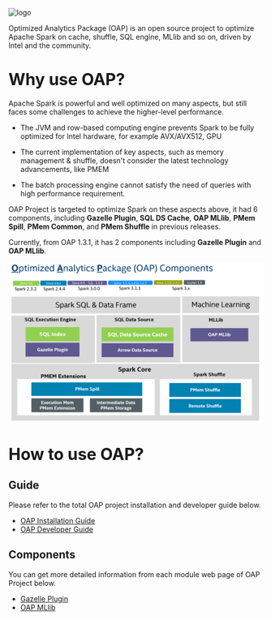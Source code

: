 ![logo](./image/logo.jpg)

Optimized Analytics Package (OAP) is an open source project to optimize Apache Spark on cache, shuffle, SQL engine, MLlib and so on, driven by Intel and the community.

# <font size="6"><b>Why use OAP?</b></font>

Apache Spark is powerful and well optimized on many aspects, but still faces some challenges to achieve the higher-level performance.

- The JVM and row-based computing engine prevents Spark to be fully optimized for Intel hardware, for example AVX/AVX512, GPU

- The current implementation of key aspects, such as memory management & shuffle, doesn't consider the latest technology advancements,  like PMEM

- The batch processing engine cannot satisfy the need of queries with high performance requirement.

OAP Project is targeted to optimize Spark on these aspects above, it had 6 components, including **Gazelle Plugin**, **SQL DS Cache**,
**OAP MLlib**, **PMem Spill**, **PMem Common**, and **PMem Shuffle** in previous releases.

Currently, from OAP 1.3.1, it has 2 components including **Gazelle Plugin** and **OAP MLlib**.

![Overview](./image/OAP-Components.png)

# <font size="6"><b>How to use OAP?</b></font>

## Guide

Please refer to the total OAP project installation and developer guide below.

* [OAP Installation Guide](./OAP-Installation-Guide.md)
* [OAP Developer Guide](./OAP-Developer-Guide.md)

## Components

You can get more detailed information from each module web page of OAP Project below.

* [Gazelle Plugin](https://oap-project.github.io/gazelle_plugin/)
* [OAP MLlib](https://oap-project.github.io/oap-mllib/)
